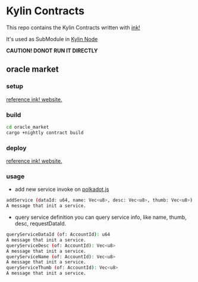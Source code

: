 # Kylin Contracts

This repo contains the Kylin Contracts written with [ink!](https://github.com/paritytech/ink)

It's used as SubModule in [Kylin Node](https://github.com/kylin-network/kylin-node)

**CAUTION! DONOT RUN IT DIRECTLY**

## oracle market
### setup
[reference ink! website.](https://substrate.dev/substrate-contracts-workshop/#/0/setup)

### build
```bash
cd oracle_market
cargo +nightly contract build
```

### deploy
[reference ink! website.](https://substrate.dev/substrate-contracts-workshop/#/0/deploying-your-contract)

### usage
- add new service
invoke on [polkadot.js](https://polkadot.js.org/apps/?rpc=ws%3A%2F%2F127.0.0.1%3A9944#/contracts)

```bash
addService (dataId: u64, name: Vec<u8>, desc: Vec<u8>, thumb: Vec<u8>)
A message that init a service.
```

- query service definition
you can query service info, like name, thumb, desc, requestDataId.

```bash
queryServiceDataId (of: AccountId): u64
A message that init a service.
queryServiceDesc (of: AccountId): Vec<u8>
A message that init a service.
queryServiceName (of: AccountId): Vec<u8>
A message that init a service.
queryServiceThumb (of: AccountId): Vec<u8>
A message that init a service.
```
